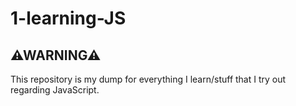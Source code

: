 # 1-learning-JS
## ⚠WARNING⚠
This repository is my dump for everything I learn/stuff that I try out regarding JavaScript.
